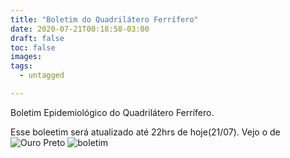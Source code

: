 ```yaml
---
title: "Boletim do Quadrilátero Ferrífero"
date: 2020-07-21T00:18:58-03:00
draft: false
toc: false
images:
tags: 
  - untagged

---
```


Boletim Epidemiológico do Quadrilátero Ferrífero.

Esse boleetim será atualizado até 22hrs de hoje(21/07). Vejo o de ![Ouro Preto](/boletim_op_21_07.jpg)
![boletim](/boletim_quad_21_07.jpg)


